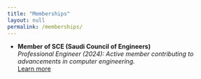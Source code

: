 ```yaml
---
title: "Memberships"
layout: null
permalink: /memberships/
---
```

- **Member of SCE (Saudi Council of Engineers)**  
  *Professional Engineer (2024): Active member contributing to advancements in computer engineering.*  
  [Learn more](https://www.saudieng.sa/English/pages/default.aspx)
